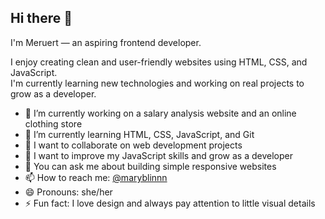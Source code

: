 ## Hi there 👋

I'm Meruert — an aspiring frontend developer.

I enjoy creating clean and user-friendly websites using HTML, CSS, and JavaScript.  
I'm currently learning new technologies and working on real projects to grow as a developer.

- 🔭 I’m currently working on a salary analysis website and an online clothing store  
- 🌱 I’m currently learning HTML, CSS, JavaScript, and Git  
- 👯 I want to collaborate on web development projects  
- 🤔 I want to improve my JavaScript skills and grow as a developer  
- 💬 You can ask me about building simple responsive websites  
- 📫 How to reach me: [@maryblinnn](https://instagram.com/maryblinnn)  
- 😄 Pronouns: she/her  
- ⚡ Fun fact: I love design and always pay attention to little visual details
